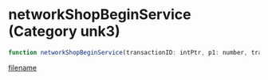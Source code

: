 # networkShopBeginService (Category unk3)

```js
function networkShopBeginService(transactionID: intPtr, p1: number, transactionHash: number, amount: number, p4: number, mode: number): Array
```

[filename](networkShopBeginService_m.md ':include')